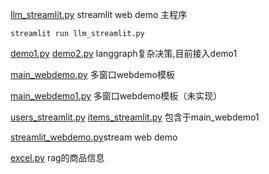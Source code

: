 [llm_streamlit.py](llm_streamlit.py)
streamlit web demo 主程序
```commandline
streamlit run llm_streamlit.py
```





[demo1.py](demo1.py)
[demo2.py](demo2.py)
langgraph复杂决策,目前接入demo1

[main_webdemo.py](main_webdemo.py)
多窗口webdemo模板

[main_webdemo1.py](main_webdemo1.py)
多窗口webdemo模板（未实现）

[users_streamlit.py](users_streamlit.py)
[items_streamlit.py](items_streamlit.py)
包含于main_webdemo1



[streamlit_webdemo.py](streamlit_webdemo.py)stream web demo

[excel.py](excel.py) rag的商品信息